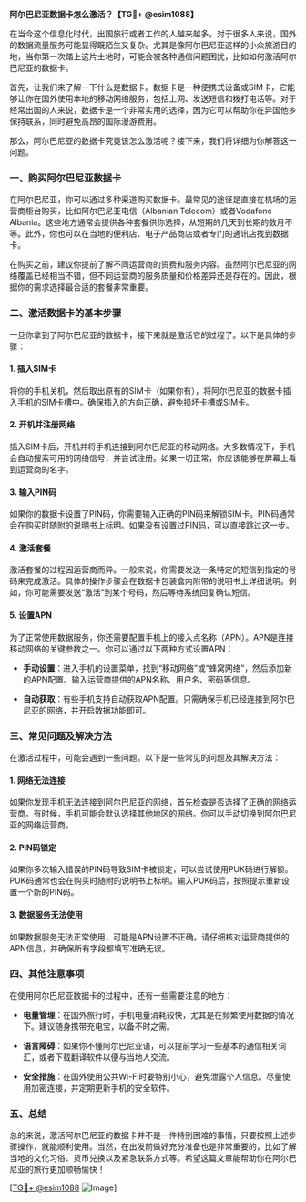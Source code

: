 **阿尔巴尼亚数据卡怎么激活？【TG💪+ @esim1088】**

在当今这个信息化时代，出国旅行或者工作的人越来越多。对于很多人来说，国外的数据流量服务可能显得既陌生又复杂。尤其是像阿尔巴尼亚这样的小众旅游目的地，当你第一次踏上这片土地时，可能会被各种通信问题困扰，比如如何激活阿尔巴尼亚的数据卡。

首先，让我们来了解一下什么是数据卡。数据卡是一种便携式设备或SIM卡，它能够让你在国外使用本地的移动网络服务，包括上网、发送短信和拨打电话等。对于经常出国的人来说，数据卡是一个非常实用的选择，因为它可以帮助你在异国他乡保持联系，同时避免高昂的国际漫游费用。

那么，阿尔巴尼亚的数据卡究竟该怎么激活呢？接下来，我们将详细为你解答这一问题。

### 一、购买阿尔巴尼亚数据卡

在阿尔巴尼亚，你可以通过多种渠道购买数据卡。最常见的途径是直接在机场的运营商柜台购买，比如阿尔巴尼亚电信（Albanian Telecom）或者Vodafone Albania。这些地方通常会提供各种套餐供你选择，从短期的几天到长期的数月不等。此外，你也可以在当地的便利店、电子产品商店或者专门的通讯店找到数据卡。

在购买之前，建议你提前了解不同运营商的资费和服务内容。虽然阿尔巴尼亚的网络覆盖已经相当不错，但不同运营商的服务质量和价格差异还是存在的。因此，根据你的需求选择最合适的套餐非常重要。

### 二、激活数据卡的基本步骤

一旦你拿到了阿尔巴尼亚的数据卡，接下来就是激活它的过程了。以下是具体的步骤：

#### 1. 插入SIM卡

将你的手机关机，然后取出原有的SIM卡（如果你有），将阿尔巴尼亚的数据卡插入手机的SIM卡槽中。确保插入的方向正确，避免损坏卡槽或SIM卡。

#### 2. 开机并注册网络

插入SIM卡后，开机并将手机连接到阿尔巴尼亚的移动网络。大多数情况下，手机会自动搜索可用的网络信号，并尝试注册。如果一切正常，你应该能够在屏幕上看到运营商的名字。

#### 3. 输入PIN码

如果你的数据卡设置了PIN码，你需要输入正确的PIN码来解锁SIM卡。PIN码通常会在购买时随附的说明书上标明。如果没有设置过PIN码，可以直接跳过这一步。

#### 4. 激活套餐

激活套餐的过程因运营商而异。一般来说，你需要发送一条特定的短信到指定的号码来完成激活。具体的操作步骤会在数据卡包装盒内附带的说明书上详细说明。例如，你可能需要发送“激活”到某个号码，然后等待系统回复确认短信。

#### 5. 设置APN

为了正常使用数据服务，你还需要配置手机上的接入点名称（APN）。APN是连接移动网络的关键参数之一。你可以通过以下两种方式设置APN：

- **手动设置**：进入手机的设置菜单，找到“移动网络”或“蜂窝网络”，然后添加新的APN配置。输入运营商提供的APN名称、用户名、密码等信息。
  
- **自动获取**：有些手机支持自动获取APN配置。只需确保手机已经连接到阿尔巴尼亚的网络，并开启数据功能即可。

### 三、常见问题及解决方法

在激活过程中，可能会遇到一些问题。以下是一些常见的问题及其解决方法：

#### 1. 网络无法连接

如果你发现手机无法连接到阿尔巴尼亚的网络，首先检查是否选择了正确的网络运营商。有时候，手机可能会默认选择其他地区的网络。你可以手动切换到阿尔巴尼亚的网络运营商。

#### 2. PIN码锁定

如果你多次输入错误的PIN码导致SIM卡被锁定，可以尝试使用PUK码进行解锁。PUK码通常也会在购买时随附的说明书上标明。输入PUK码后，按照提示重新设置一个新的PIN码。

#### 3. 数据服务无法使用

如果数据服务无法正常使用，可能是APN设置不正确。请仔细核对运营商提供的APN信息，并确保所有字段都填写准确无误。

### 四、其他注意事项

在使用阿尔巴尼亚数据卡的过程中，还有一些需要注意的地方：

- **电量管理**：在国外旅行时，手机电量消耗较快，尤其是在频繁使用数据的情况下。建议随身携带充电宝，以备不时之需。
  
- **语言障碍**：如果你不懂阿尔巴尼亚语，可以提前学习一些基本的通信相关词汇，或者下载翻译软件以便与当地人交流。

- **安全措施**：在国外使用公共Wi-Fi时要特别小心，避免泄露个人信息。尽量使用加密连接，并定期更新手机的安全软件。

### 五、总结

总的来说，激活阿尔巴尼亚的数据卡并不是一件特别困难的事情，只要按照上述步骤操作，就能顺利使用。当然，在出发前做好充分准备也是非常重要的，比如了解当地的文化习俗、货币兑换以及紧急联系方式等。希望这篇文章能帮助你在阿尔巴尼亚的旅行更加顺畅愉快！

[[TG💪+ @esim1088](https://t.me/s/esim1088) ![Image](https://i.postimg.cc/4NQfJmqS/Snipaste-2025-05-13-00-14-12.png)]